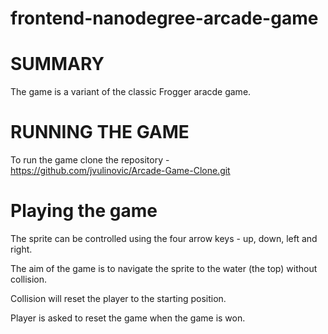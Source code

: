 frontend-nanodegree-arcade-game
===============================

SUMMARY
===============================

The game is a variant of the classic Frogger aracde game.

RUNNING THE GAME
===============================

To run the game clone the repository - https://github.com/jvulinovic/Arcade-Game-Clone.git

Playing the game
===============================

The sprite can be controlled using the four arrow keys - up, down, left and right.

The aim of the game is to navigate the sprite to the water (the top) without collision.

Collision will reset the player to the starting position.

Player is asked to reset the game when the game is won.
